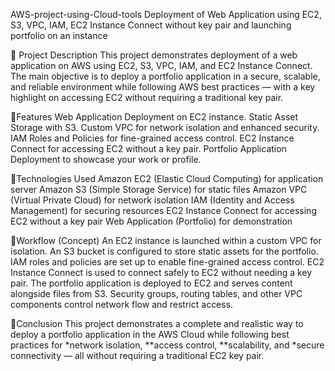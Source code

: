 AWS-project-using-Cloud-tools
Deployment of Web Application using EC2, S3, VPC, IAM, EC2 Instance Connect without key pair and launching portfolio on an instance

🔹 Project Description
This project demonstrates deployment of a web application on AWS using EC2, S3, VPC, IAM, and EC2 Instance Connect.
The main objective is to deploy a portfolio application in a secure, scalable, and reliable environment while following AWS best practices — with a key highlight on accessing EC2 without requiring a traditional key pair.

🔹Features
Web Application Deployment on EC2 instance.
Static Asset Storage with S3.
Custom VPC for network isolation and enhanced security.
IAM Roles and Policies for fine-grained access control.
EC2 Instance Connect for accessing EC2 without a key pair.
Portfolio Application Deployment to showcase your work or profile.

🔹Technologies Used
Amazon EC2 (Elastic Cloud Computing) for application server
Amazon S3 (Simple Storage Service) for static files
Amazon VPC (Virtual Private Cloud) for network isolation
IAM (Identity and Access Management) for securing resources
EC2 Instance Connect for accessing EC2 without a key pair
Web Application (Portfolio) for demonstration

🔹Workflow (Concept)
An EC2 instance is launched within a custom VPC for isolation.
An S3 bucket is configured to store static assets for the portfolio.
IAM roles and policies are set up to enable fine-grained access control.
EC2 Instance Connect is used to connect safely to EC2 without needing a key pair.
The portfolio application is deployed to EC2 and serves content alongside files from S3.
Security groups, routing tables, and other VPC components control network flow and restrict access.

🔹Conclusion
This project demonstrates a complete and realistic way to deploy a portfolio application in the AWS Cloud while following best practices for *network isolation, **access control, **scalability, and *secure connectivity — all without requiring a traditional EC2 key pair.
